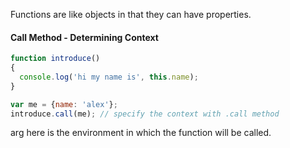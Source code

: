 Functions are like objects in that they can have properties.

#### Call Method - Determining Context

```javascript
function introduce()
{
  console.log('hi my name is', this.name);
}

var me = {name: 'alex'};
introduce.call(me); // specify the context with .call method


```

arg here is the environment in which the function will be called.
